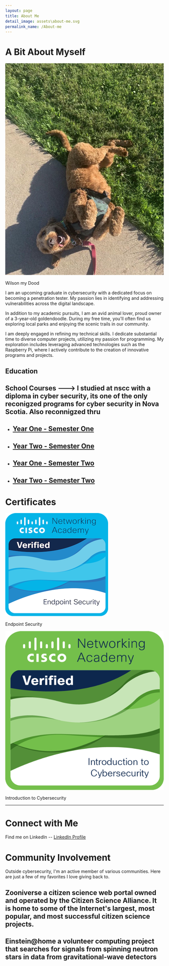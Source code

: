 ```yaml
---
layout: page
title: About Me
detail_image: assets\about-me.svg
permalink_name: /About-me
---
```


<div>
<h1> A Bit About Myself </h1>
</div>

<div class="content">
  <div class="img-content">
    <img src="/assets/wilson.svg" alt="My dog wilson">
    <p class="caption">Wilson my Dood</p>
  </div>
  <div class="text-content">
    <p>
      I am an upcoming graduate in cybersecurity with a dedicated focus on becoming a penetration tester. My passion lies in identifying and addressing vulnerabilities across the digital landscape.
    </p>
    <p>
      In addition to my academic pursuits, I am an avid animal lover, proud owner of a 3-year-old goldendoodle. During my free time, you'll often find us exploring local parks and enjoying the scenic trails in our community.
    </p>
    <p>
      I am deeply engaged in refining my technical skills. I dedicate substantial time to diverse computer projects, utilizing my passion for programming. My exploration includes leveraging advanced technologies such as the Raspberry Pi, where I actively contribute to the creation of innovative programs and projects.
    </p>
  </div>
</div>


<section>
<h1> Education </h1>

<h2>
School Courses --->
<span class="description-text">
I studied at nscc with a diploma in cyber security, its one of the only reconigzed programs for cyber security in Nova Scotia. Also reconnigzed thru 
</span>
</h2>

<div class="article-list">
  <ul class="post-list" style="margin-right: 20px;">
    <li class="article-card">
      <h2>
        <a class="post-link" href="classes\cyber_security_semester_one">Year One - Semester One</a>
      </h2>
    </li>
    <li class="article-card">
      <h2>
        <a class="post-link" href="classes\cyber_security_semester_three">Year Two - Semester One</a>
      </h2>
    </li>
  </ul>
  
  <ul class="post-list">
    <li class="article-card">
      <h2>
        <a class="post-link" href="classes\cyber_security_semester_two">Year One - Semester Two</a>
      </h2>
    </li>
    <li class="article-card">
      <h2>
        <a class="post-link" href="classes\cyber_security_semester_four">Year Two - Semester Two</a>
      </h2>
    </li>
  </ul>
</div>
</section>

<h1> Certificates </h1>

<div class="content-main">
<div class="image-grid">
  <div class="image-item">
    <img src="/assets/endpoint-security.png" alt="Endpoint Security Certificate">
    <p>Endpoint Security</p>
  </div>
  
  <div class="image-item">
    <img src="/assets/introduction-to-cybersecurity.png" alt="Introduction to Cybersecurity Certificate">
    <p>Introduction to Cybersecurity</p>
  </div>
</div>

<hr>

<h1> Connect with Me </h1>

Find me on LinkedIn -- <a href="https://www.linkedin.com/in/matthew-smith-76315425b/" target="_blank">LinkedIn Profile</a>
</div>

<div class="section">
<h1>Community Involvement</h1>
  
  <div class="content-main">
  <p>Outside cybersecurity, I'm an active member of various communities. Here are just a few of my favorites I love giving back to.</p>  
 
  <h2>
  Zooniverse
  <span class="description-text">
  a citizen science web portal owned and operated by the Citizen Science Alliance. It is home to some of the Internet's largest, most  popular, and 
  most successful citizen science projects.
  </span>
  </h2>
  
  <h2>
  Einstein@home 
  <span class="description-text">
    a volunteer computing project that searches for signals from spinning neutron stars in data from gravitational-wave detectors
  </span>
  </h2>

  </div>
</div>

